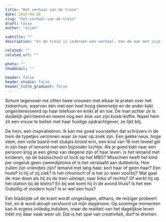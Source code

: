 ```yaml
---
title: "Het verhaal van de trein"
date: 2015-04-28
slug: "het-verhaal-van-de-trein"
draft: false
author: "aljan"

subtitle: ""
description: "In de trein is iedereen een verhaal. Van de man met zijn koffie tot de vrouw aan de telefoon. Het is een bron van inspiratie, waar je de levens van anderen in je gedachten kunt creëren."

related: ""
related_url: ""

photo: ""
thumbnail: ""

header: false
header_studio: false
header_title_gradient: false
---
```


Schuin tegenover me zitten twee vrouwen met elkaar te praten over het ziekenhuis, waarvan één met een heel hoog stemmetje en de ander kijkt ongeïnteresseerd op haar telefoon en knikt af en toe. De man achter ze is duidelijk geïrriteerd en neemt nog een slok van zijn kiosk-koffie. Naast hem zit een vrouw te bellen met haar huidige opdrachtgever, ze lijkt blij.

De trein, een inspiratiebron. Ik kan me goed voorstellen dat schrijvers in de trein de typetjes verzinnen waar ze naar op zoek zijn. Een gekke neus, hoge stem, een volle baard met stukjes brood erin, een knul van 16 met teveel gel in zijn haar of iemand met een bijzonder luchtje. Als je goed kijkt naar een persoon krijg je een glimp van diegene zijn of haar leven. Is het iemand met kinderen, op de basisschool of toch op het MBO? Misschien heeft het kind per ongeluk geen zwemdiploma of is het verslaafd aan dubbelvla. Hoe zullen zijn vriendjes zijn? Iemand met lang haar, kort haar of geen haar? Een hoed? Is hij of zij ziek? Is het chronisch of is het zo weer voorbij? Wat gaat de man doen als hij zo de trein uitstapt, naar links of rechts? Of werkt hij op het station bij de bistro? En bij wie komt hij in de avond thuis? Is het een Oubollig of modern huis? Is er wel een huis?

Een bladzijde uit de krant wordt omgeslagen, althans, de reiziger probeert het, en ik word abrupt verstoord uit mijn dagdroom. Op sommige momenten kan ik ergens volledig induiken, maar de realiteit van het dagelijkse leven trekt mij daar vaak weer uit. Dat is het spel van creativiteit, durf te dromen.
